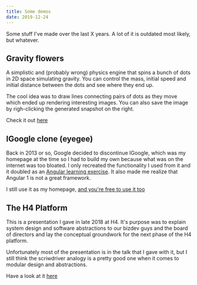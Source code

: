 ```yaml
---
title: Some demos
date: 2019-12-24
---
```

Some stuff I've made over the last X years. A lot of it is outdated most likely, but whatever.

## Gravity flowers

A simplistic and (probably wrong) physics engine that spins a bunch of dots in 2D space simulating gravity. You can control the mass, initial speed and initial distance between the dots and see where they end up.

The cool idea was to draw lines connecting pairs of dots as they move which ended up rendering interesting images. You can also save the image by righ-clicking the generated snapshot on the right.

Check it out [here](/extras/gravity-flowers.html)

## IGoogle clone (eyegee)

Back in 2013 or so, Google decided to discontinue IGoogle, which was my homepage at the time so I had to build my own because what was on the internet was too bloated. I only recreated the functionality I used from it and it doubled as an [Angular learning exercise](https://github.com/skid/angular-widgetbox). It also made me realize that Angular 1 is not a great framework.

I still use it as my homepage, [and you're free to use it too](http://eyegee.discobot.net)

## The H4 Platform

This is a presentation I gave in late 2018 at H4. It's purpose was to explain system design and software abstractions to our bizdev guys and the board of directors and lay the conceptual groundwork for the next phase of the H4 platform.

Unfortunately most of the presentation is in the talk that I gave with it, but I still think the scriwdriver analogy is a pretty good one when it comes to modular design and abstractions.

Have a look at it [here](/extras/h4-platform)